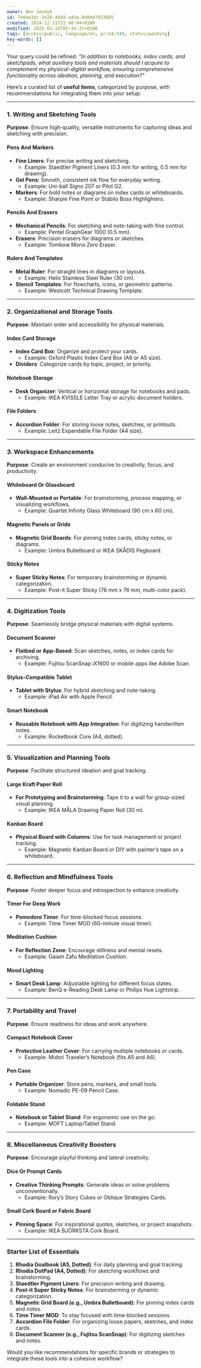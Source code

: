 ```yaml
---
owner: Ben Jendyk
id: 7e04e3dc-3420-4d4d-a45e-0d0e97933685
created: 2024-12-21T22:40:04+0100
modified: 2025-03-24T05:44:31+0100
tags: [access/public, language/en, pr/24/349, status/pending]
key-words: []
---
```




Your query could be refined: *"In addition to notebooks, index cards, and sketchpads, what auxiliary tools and materials should I acquire to complement my physical-digital workflow, ensuring comprehensive functionality across ideation, planning, and execution?"*

Here’s a curated list of **useful items**, categorized by purpose, with recommendations for integrating them into your setup:

---

### **1. Writing and Sketching Tools**

**Purpose**: Ensure high-quality, versatile instruments for capturing ideas and sketching with precision.

#### **Pens And Markers**

- **Fine Liners**: For precise writing and sketching.
  - Example: Staedtler Pigment Liners (0.3 mm for writing, 0.5 mm for drawing).  
- **Gel Pens**: Smooth, consistent ink flow for everyday writing.  
  - Example: Uni-ball Signo 207 or Pilot G2.  
- **Markers**: For bold notes or diagrams on index cards or whiteboards.
  - Example: Sharpie Fine Point or Stabilo Boss Highlighters.

#### **Pencils And Erasers**

- **Mechanical Pencils**: For sketching and note-taking with fine control.
  - Example: Pentel GraphGear 1000 (0.5 mm).  
- **Erasers**: Precision erasers for diagrams or sketches.
  - Example: Tombow Mono Zero Eraser.

#### **Rulers And Templates**

- **Metal Ruler**: For straight lines in diagrams or layouts.  
  - Example: Helix Stainless Steel Ruler (30 cm).  
- **Stencil Templates**: For flowcharts, icons, or geometric patterns.  
  - Example: Westcott Technical Drawing Template.

---

### **2. Organizational and Storage Tools**

**Purpose**: Maintain order and accessibility for physical materials.

#### **Index Card Storage**

- **Index Card Box**: Organize and protect your cards.
  - Example: Oxford Plastic Index Card Box (A6 or A5 size).  
- **Dividers**: Categorize cards by topic, project, or priority.  

#### **Notebook Storage**

- **Desk Organizer**: Vertical or horizontal storage for notebooks and pads.
  - Example: IKEA KVISSLE Letter Tray or acrylic document holders.

#### **File Folders**

- **Accordion Folder**: For storing loose notes, sketches, or printouts.
  - Example: Leitz Expandable File Folder (A4 size).

---

### **3. Workspace Enhancements**

**Purpose**: Create an environment conducive to creativity, focus, and productivity.

#### **Whiteboard Or Glassboard**

- **Wall-Mounted or Portable**: For brainstorming, process mapping, or visualizing workflows.
  - Example: Quartet Infinity Glass Whiteboard (90 cm x 60 cm).  

#### **Magnetic Panels or Grids**

- **Magnetic Grid Boards**: For pinning index cards, sticky notes, or diagrams.
  - Example: Umbra Bulletboard or IKEA SKÅDIS Pegboard.  

#### **Sticky Notes**

- **Super Sticky Notes**: For temporary brainstorming or dynamic categorization.
  - Example: Post-it Super Sticky (76 mm x 76 mm, multi-color pack).  

---

### **4. Digitization Tools**

**Purpose**: Seamlessly bridge physical materials with digital systems.

#### **Document Scanner**

- **Flatbed or App-Based**: Scan sketches, notes, or index cards for archiving.
  - Example: Fujitsu ScanSnap iX1600 or mobile apps like Adobe Scan.

#### **Stylus-Compatible Tablet**

- **Tablet with Stylus**: For hybrid sketching and note-taking.
  - Example: iPad Air with Apple Pencil.

#### **Smart Notebook**

- **Reusable Notebook with App Integration**: For digitizing handwritten notes.
  - Example: Rocketbook Core (A4, dotted).

---

### **5. Visualization and Planning Tools**

**Purpose**: Facilitate structured ideation and goal tracking.

#### **Large Kraft Paper Roll**

- **For Prototyping and Brainstorming**: Tape it to a wall for group-sized visual planning.
  - Example: IKEA MÅLA Drawing Paper Roll (30 m).

#### **Kanban Board**

- **Physical Board with Columns**: Use for task management or project tracking.
  - Example: Magnetic Kanban Board or DIY with painter’s tape on a whiteboard.

---

### **6. Reflection and Mindfulness Tools**

**Purpose**: Foster deeper focus and introspection to enhance creativity.

#### **Timer For Deep Work**

- **Pomodoro Timer**: For time-blocked focus sessions.
  - Example: Time Timer MOD (60-minute visual timer).  

#### **Meditation Cushion**

- **For Reflection Zone**: Encourage stillness and mental resets.
  - Example: Gaiam Zafu Meditation Cushion.  

#### **Mood Lighting**

- **Smart Desk Lamp**: Adjustable lighting for different focus states.
  - Example: BenQ e-Reading Desk Lamp or Philips Hue Lightstrip.  

---

### **7. Portability and Travel**

**Purpose**: Ensure readiness for ideas and work anywhere.

#### **Compact Notebook Cover**

- **Protective Leather Cover**: For carrying multiple notebooks or cards.
  - Example: Midori Traveler’s Notebook (fits A5 and A6).  

#### **Pen Case**

- **Portable Organizer**: Store pens, markers, and small tools.
  - Example: Nomadic PE-09 Pencil Case.

#### **Foldable Stand**

- **Notebook or Tablet Stand**: For ergonomic use on the go.
  - Example: MOFT Laptop/Tablet Stand.

---

### **8. Miscellaneous Creativity Boosters**

**Purpose**: Encourage playful thinking and lateral creativity.

#### **Dice Or Prompt Cards**

- **Creative Thinking Prompts**: Generate ideas or solve problems unconventionally.
  - Example: Rory’s Story Cubes or Oblique Strategies Cards.

#### **Small Cork Board or Fabric Board**

- **Pinning Space**: For inspirational quotes, sketches, or project snapshots.
  - Example: IKEA BJÖRKSTA Cork Board.

---

### **Starter List of Essentials**

1. **Rhodia Goalbook (A5, Dotted)**: For daily planning and goal tracking.  
2. **Rhodia DotPad (A4, Dotted)**: For sketching workflows and brainstorming.  
3. **Staedtler Pigment Liners**: For precision writing and drawing.  
4. **Post-it Super Sticky Notes**: For brainstorming or dynamic categorization.  
5. **Magnetic Grid Board (e.g., Umbra Bulletboard)**: For pinning index cards and notes.  
6. **Time Timer MOD**: To stay focused with time-blocked sessions.  
7. **Accordion File Folder**: For organizing loose papers, sketches, and index cards.  
8. **Document Scanner (e.g., Fujitsu ScanSnap)**: For digitizing sketches and notes.

Would you like recommendations for specific brands or strategies to integrate these tools into a cohesive workflow?

